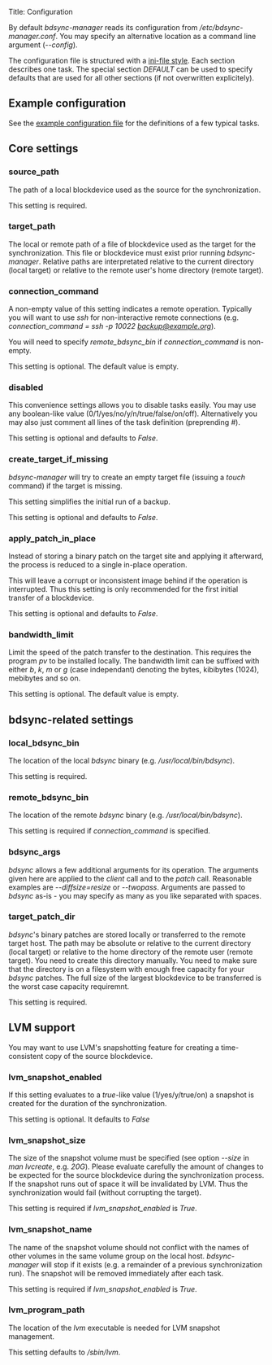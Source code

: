 Title: Configuration


By default *bdsync-manager* reads its configuration from */etc/bdsync-manager.conf*. You may specify an alternative location as a command line argument (*--config*).

The configuration file is structured with a [ini-file style](https://docs.python.org/3/library/configparser.html#supported-ini-file-structure). Each section describes one task. The special section *DEFAULT* can be used to specify defaults that are used for all other sections (if not overwritten explicitely).

## Example configuration ##

See the [example configuration file](bdsync-manager.conf.sample) for the definitions of a few typical tasks.


## Core settings ##

### source_path ###
The path of a local blockdevice used as the source for the synchronization.

This setting is required.

### target_path ###
The local or remote path of a file of blockdevice used as the target for the synchronization. This file or blockdevice must exist prior running *bdsync-manager*. Relative paths are interpretated relative to the current directory (local target) or relative to the remote user's home directory (remote target).

### connection_command ###
A non-empty value of this setting indicates a remote operation. Typically you will want to use *ssh* for non-interactive remote connections (e.g. *connection_command = ssh -p 10022 backup@example.org*).

You will need to specify *remote_bdsync_bin* if *connection_command* is non-empty.

This setting is optional. The default value is empty.

### disabled ###
This convenience settings allows you to disable tasks easily. You may use any boolean-like value (0/1/yes/no/y/n/true/false/on/off). Alternatively you may also just comment all lines of the task definition (preprending *#*).

This setting is optional and defaults to *False*.

### create_target_if_missing ###
*bdsync-manager* will try to create an empty target file (issuing a *touch* command) if the target is missing.

This setting simplifies the initial run of a backup.

This setting is optional and defaults to *False*.

### apply_patch_in_place ###
Instead of storing a binary patch on the target site and applying it afterward, the process is reduced to a single in-place operation.

This will leave a corrupt or inconsistent image behind if the operation is interrupted. Thus this setting is only recommended for the first initial transfer of a blockdevice.

This setting is optional and defaults to *False*.

### bandwidth_limit ###
Limit the speed of the patch transfer to the destination. This requires the program *pv* to be installed locally. The bandwidth limit can be suffixed with either *b*, *k*, *m* or *g* (case independant) denoting the bytes, kibibytes (1024), mebibytes and so on.

This setting is optional. The default value is empty.


## bdsync-related settings ##
### local_bdsync_bin ###
The location of the local *bdsync* binary (e.g. */usr/local/bin/bdsync*).

This setting is required.

### remote_bdsync_bin ###
The location of the remote *bdsync* binary (e.g. */usr/local/bin/bdsync*).

This setting is required if *connection_command* is specified.

### bdsync_args ###
*bdsync* allows a few additional arguments for its operation. The arguments given here are applied to the *client* call and to the *patch* call. Reasonable examples are *--diffsize=resize* or *--twopass*. Arguments are passed to *bdsync* as-is - you may specify as many as you like separated with spaces.

### target_patch_dir ###
*bdsync*'s binary patches are stored locally or transferred to the remote target host. The path may be absolute or relative to the current directory (local target) or relative to the home directory of the remote user (remote target). You need to create this directory manually. You need to make sure that the directory is on a filesystem with enough free capacity for your *bdsync* patches. The full size of the largest blockdevice to be transferred is the worst case capacity requiremnt.

This setting is required.

## LVM support ##
You may want to use LVM's snapshotting feature for creating a time-consistent copy of the source blockdevice.

### lvm_snapshot_enabled ###
If this setting evaluates to a *true*-like value (1/yes/y/true/on) a snapshot is created for the duration of the synchronization.

This setting is optional. It defaults to *False*

### lvm_snapshot_size ###
The size of the snapshot volume must be specified (see option *--size* in *man lvcreate*, e.g. *20G*). Please evaluate carefully the amount of changes to be expected for the source blockdevice during the synchronization process. If the snapshot runs out of space it will be invalidated by LVM. Thus the synchronization would fail (without corrupting the target).

This setting is required if *lvm_snapshot_enabled* is *True*.

### lvm_snapshot_name ###
The name of the snapshot volume should not conflict with the names of other volumes in the same volume group on the local host. *bdsync-manager* will stop if it exists (e.g. a remainder of a previous synchronization run). The snapshot will be removed immediately after each task.

This setting is required if *lvm_snapshot_enabled* is *True*.

### lvm_program_path ###
The location of the *lvm* executable is needed for LVM snapshot management.

This setting defaults to */sbin/lvm*.
